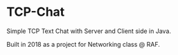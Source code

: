 # TCP-Chat
Simple TCP Text Chat with Server and Client side in Java.

Built in 2018 as a project for Networking class @ RAF.
